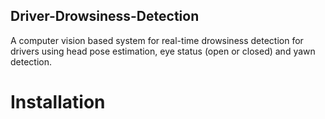 ## Driver-Drowsiness-Detection
A computer vision based system for real-time drowsiness detection for drivers using head pose estimation, eye status (open or closed) and yawn detection.

# Installation
